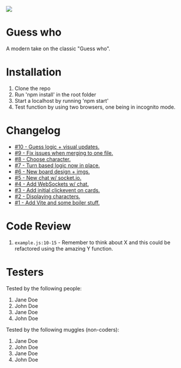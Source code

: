 <img src="https://media4.giphy.com/media/ArVhgElNEc42Q/giphy.gif?cid=ecf05e47n3mzafao2rtng7900jihcj6xoyndx1yj7if2vufh&rid=giphy.gif&ct=g" widt="100%">

# Guess who

A modern take on the classic "Guess who".

# Installation

1. Clone the repo
2. Run 'npm install' in the root folder
3. Start a localhost by running 'npm start'
4. Test function by using two browsers, one being in incognito mode.

# Changelog

-   [#10 - Guess logic + visual updates.](https://github.com/chrs-m/guess-who/pull/10)
-   [#9 - Fix issues when merging to one file.](https://github.com/chrs-m/guess-who/pull/9)
-   [#8 - Choose character.](https://github.com/chrs-m/guess-who/pull/8)
-   [#7 - Turn based logic now in place.](https://github.com/chrs-m/guess-who/pull/7)
-   [#6 - New board design + imgs.](https://github.com/chrs-m/guess-who/pull/6)
-   [#5 - New chat w/ socket.io.](https://github.com/chrs-m/guess-who/pull/5)
-   [#4 - Add WebSockets w/ chat.](https://github.com/chrs-m/guess-who/pull/4)
-   [#3 - Add initial clickevent on cards.](https://github.com/chrs-m/guess-who/pull/3)
-   [#2 - Displaying characters.](https://github.com/chrs-m/guess-who/pull/2)
-   [#1 - Add Vite and some boiler stuff.](https://github.com/chrs-m/guess-who/pull/1)

# Code Review

1. `example.js:10-15` - Remember to think about X and this could be refactored using the amazing Y function.

# Testers

Tested by the following people:

1. Jane Doe
2. John Doe
3. Jane Doe
4. John Doe

Tested by the following muggles (non-coders):

1. Jane Doe
2. John Doe
3. Jane Doe
4. John Doe
